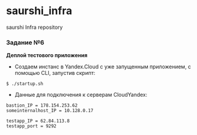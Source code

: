 # saurshi_infra
saurshi Infra repository

### Задание №6
**Деплой тестового приложения**

* Создаем инстанс в Yandex.Cloud с уже запущенным приложением, с помощью CLI, запустив скрипт:

```
$ ./startup.sh

```
* Данные для подключения к серверам CloudYandex:

```
bastion_IP = 178.154.253.62
someinternalhost_IP = 10.128.0.17

testapp_IP = 62.84.113.8
testapp_port = 9292

```

